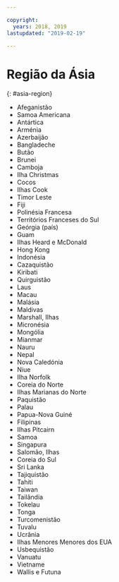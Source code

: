 ```yaml
---

copyright:
  years: 2018, 2019
lastupdated: "2019-02-19"

---
```



# Região da Ásia
{: #asia-region}

* Afeganistão
* Samoa Americana
* Antártica
* Arménia
* Azerbaijão
* Bangladeche
* Butão
* Brunei
* Camboja
* Ilha Christmas
* Cocos
* Ilhas Cook
* Timor Leste
* Fiji
* Polinésia Francesa
* Territórios Franceses do Sul
* Geórgia (país)
* Guam
* Ilhas Heard e McDonald
* Hong Kong
* Indonésia
* Cazaquistão
* Kiribati
* Quirguistão
* Laus
* Macau
* Malásia
* Maldivas
* Marshall, Ilhas
* Micronésia
* Mongólia
* Mianmar
* Nauru
* Nepal
* Nova Caledónia
* Niue
* Ilha Norfolk
* Coreia do Norte
* Ilhas Marianas do Norte
* Paquistão
* Palau
* Papua-Nova Guiné
* Filipinas
* Ilhas Pitcairn
* Samoa
* Singapura
* Salomão, Ilhas
* Coreia do Sul
* Sri Lanka
* Tajiquistão
* Tahiti
* Taiwan
* Tailândia
* Tokelau
* Tonga
* Turcomenistão
* Tuvalu
* Ucrânia
* Ilhas Menores Menores dos EUA
* Usbequistão
* Vanuatu
* Vietname
* Wallis e Futuna
